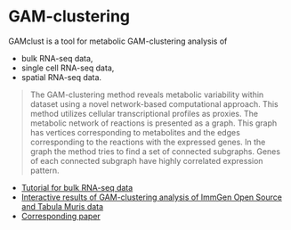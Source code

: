# GAM-clustering

GAMclust is a tool for metabolic GAM-clustering analysis of 

* bulk RNA-seq data, 
* single cell RNA-seq data,
* spatial RNA-seq data.

> The GAM-clustering method reveals metabolic variability within dataset using a novel network-based computational approach. This method utilizes cellular transcriptional profiles as proxies. The metabolic network of reactions is presented as a graph. This graph has vertices corresponding to metabolites and the edges corresponding to the reactions with the expressed genes. In the graph the method tries to find a set of connected subgraphs. Genes of each connected subgraph have highly correlated expression pattern.

* [Tutorial for bulk RNA-seq data](https://rpubs.com/anastasiiaNG/1085191)
* [Interactive results of GAM-clustering analysis of ImmGen Open Source and Tabula Muris data](http://artyomovlab.wustl.edu/immgen-met/)
* [Corresponding paper](https://www.cell.com/cell-reports/fulltext/S2211-1247(23)00057-8)
